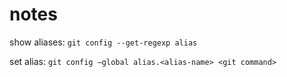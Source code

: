 # notes

show aliases: `git config --get-regexp alias`

set alias: `git config —global alias.<alias-name> <git command>`